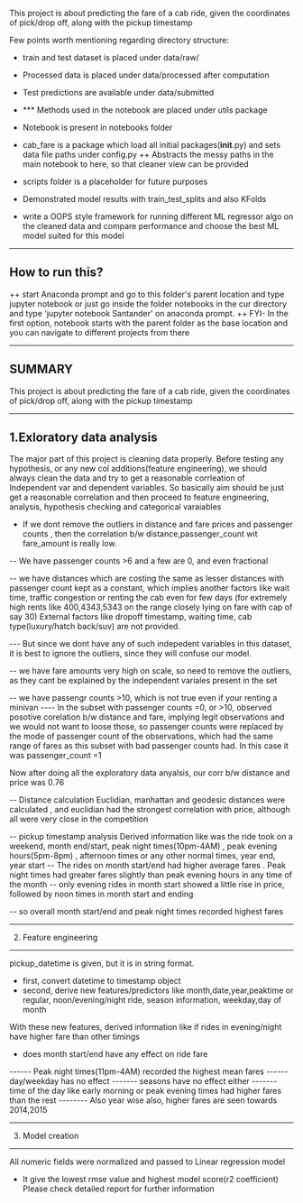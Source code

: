 This project is about predicting the fare of a cab ride, given the coordinates of pick/drop off, along with the pickup timestamp

Few points worth mentioning regarding directory structure:
- train and test dataset is placed under data/raw/
- Processed data is placed under data/processed after computation
- Test predictions are available under data/submitted
-  *** Methods used in the notebook are placed under utils package
- Notebook is present in notebooks folder
- cab_fare is a package which load all initial packages(__init__.py) and sets data file paths under config.py
  ++ Abstracts the messy paths in the main notebook to here, so that cleaner view can be provided
- scripts folder is a placeholder for future purposes

-  Demonstrated model results with train_test_splits and also KFolds 

- write a OOPS style framework for running different ML regressor algo on the cleaned data and compare performance and choose the best ML model suited for this model

---------------------------------------------------
How to run this?
-----------------------------------------------------
  ++ start Anaconda prompt and go to this folder's parent location and type jupyter notebook or just go inside the folder notebooks in the cur directory and type 'jupyter notebook Santander' on anaconda prompt.
  ++ FYI- In the first option, notebook starts with the parent folder as the base location and you can navigate to different projects from there


------------------------------------------------------
SUMMARY
----------------------------------------------------
This project is about predicting the fare of a cab ride, given the coordinates of pick/drop off, along with the pickup timestamp

----------------------------------------------------
1.Exloratory data analysis
----------------------------------------------------
The major part of this project is cleaning data properly. Before testing any hypothesis, or any new col additions(feature engineering), we should always clean the data and try to get a reasonable corrleation of Independent var and dependent variables. 
So basically aim should be just get a reasonable correlation and then proceed to feature engineering, analysis, hypothesis checking and categorical varaiables

- If we dont remove the outliers in distance and fare prices and passenger counts , then the correlation b/w distance,passenger_count wit fare_amount is really low.

-- We have passenger counts >6 and a few are 0, and even fractional

-- we have distances which are costing the same as lesser distances with passenger count kept as a constant, which implies another factors like wait time, traffic congestion or renting the cab even for few days (for extremely high rents like 400,4343,5343 on the range closely lying on fare with cap of say 30)
External factors like dropoff timestamp, waiting time, cab type(luxury/hatch back/suv) are not provided.


--- But since we dont have any of such indepedent variables in this dataset, it is best to ignore the outliers, since they will confuse our model.

-- we have fare amounts very high on scale, so need to remove the outliers, as they cant be explained by the independent variales present in the set

-- we have passengr counts >10, which is not true even if your renting a minivan
---- In the subset with passenger counts =0, or >10, observed posotive corelation b/w distance and fare, implying legit observations and we would not want to loose those,
so passenger counts were replaced by the mode of passenger count of the observations, which had the same range of fares as this subset with bad passenger counts had. 
In this case it was passenger_count =1

Now after doing all the exploratory data anyalsis, our corr b/w distance and price was 0.76

-- Distance calculation
Euclidian, manhattan and geodesic distances were calculated , and euclidian had the strongest correlation with price, although all were very close in the competition

-- pickup timestamp analysis
Derived information like was the ride took on a weekend, month end/start, peak night times(10pm-4AM) , peak evening hours(5pm-8pm) , afternoon times or any other normal times, year end, year start
-- The rides on month start/end had higher average fares . Peak night times had greater fares slightly than peak evening hours in any time of the month
-- only evening rides in month start showed a little rise in price, followed by noon times in month start and ending

-- so overall  month start/end and peak night times recorded highest fares

----------------------------------------------------
2. Feature engineering
----------------------------------------------------
pickup_datetime is given, but it is in string format.
- first, convert datetime to timestamp object
- second, derive new features/predictors like month,date,year,peaktime or regular, noon/evening/night ride, season information, weekday,day of month

With these new features, derived information like if rides in evening/night have higher fare than other timings
- does month start/end have any effect on ride fare

------ Peak night times(11pm-4AM) recorded the highest mean fares
------ day/weekday has no effect
------- seasons have no effect either
------- time of the day like early morning or peak evening times had higher fares than the rest
-------- Also year wise also, higher fares are seen towards 2014,2015

----------------------------------------------------
3. Model creation
----------------------------------------------------
All numeric fields were normalized and passed to Linear regression model
- It give the lowest rmse value and highest model score(r2 coefficient)
Please check detailed report for further information
 
